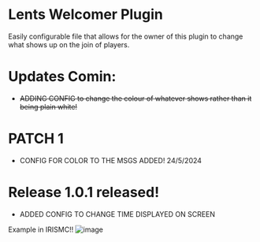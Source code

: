 # Lents Welcomer Plugin

Easily configurable file that allows for the owner of this plugin to change what shows up on the join of players.


# Updates Comin:
- ~~ADDING CONFIG to change the colour of whatever shows rather than it being plain white!~~



# PATCH 1
- CONFIG FOR COLOR TO THE MSGS ADDED! 24/5/2024

# Release 1.0.1 released!
- ADDED CONFIG TO CHANGE TIME DISPLAYED ON SCREEN

Example in IRISMC!!
![image](https://github.com/1lent/LentsWelcomerPlugin/assets/128602359/7830cd32-6dfe-4710-87ae-15b207936a51)

